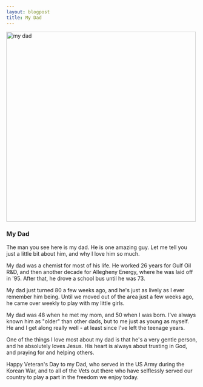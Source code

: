 ```yaml
---
layout: blogpost
title: My Dad
---
```


<div class="image media">
  <a href="http://blog.joelglovier.com/image/12647212502"><img src="http://25.media.tumblr.com/tumblr_luibzmmkj71qi6n8zo1_500.jpg" width="500" alt="my dad"></a>
</div>

<h3>My Dad</h3>

<p>The man you see here is my dad. He is one amazing guy. Let me tell you just a little bit about him, and why I love him so much.</p>

<p>My dad was a chemist for most of his life. He worked 26 years for Gulf Oil R&D, and then another decade for Allegheny Energy, where he was laid off in '95. After that, he drove a school bus until he was 73.</p>

<p>My dad just turned 80 a few weeks ago, and he's just as lively as I ever remember him being. Until we moved out of the area just a few weeks ago, he came over weekly to play with my little girls.</p>

<p>My dad was 48 when he met my mom, and 50 when I was born. I've always known him as "older" than other dads, but to me just as young as myself. He and I get along really well - at least since I've left the teenage years.</p>

<p>One of the things I love most about my dad is that he's a very gentle person, and he absolutely loves Jesus. His heart is always about trusting in God, and praying for and helping others.</p>

<p>Happy Veteran's Day to my Dad, who served in the US Army during the Korean War, and to all of the Vets out there who have selflessly served our country to play a part in the freedom we enjoy today.</p>